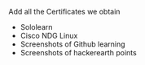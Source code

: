 Add all the Certificates we obtain

* Sololearn
* Cisco NDG Linux
* Screenshots of Github learning
* Screenshots of hackerearth points

